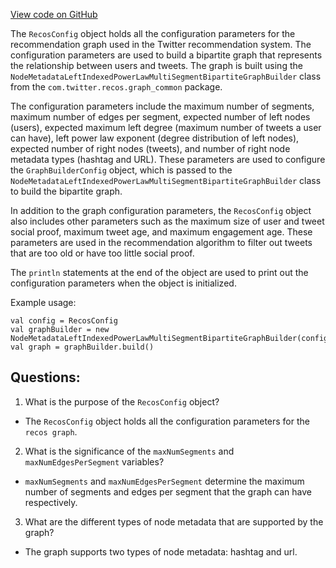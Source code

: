 [View code on GitHub](https://github.com/misbahsy/the-algorithm/src/scala/com/twitter/recos/user_tweet_entity_graph/RecosConfig.scala)

The `RecosConfig` object holds all the configuration parameters for the recommendation graph used in the Twitter recommendation system. The configuration parameters are used to build a bipartite graph that represents the relationship between users and tweets. The graph is built using the `NodeMetadataLeftIndexedPowerLawMultiSegmentBipartiteGraphBuilder` class from the `com.twitter.recos.graph_common` package.

The configuration parameters include the maximum number of segments, maximum number of edges per segment, expected number of left nodes (users), expected maximum left degree (maximum number of tweets a user can have), left power law exponent (degree distribution of left nodes), expected number of right nodes (tweets), and number of right node metadata types (hashtag and URL). These parameters are used to configure the `GraphBuilderConfig` object, which is passed to the `NodeMetadataLeftIndexedPowerLawMultiSegmentBipartiteGraphBuilder` class to build the bipartite graph.

In addition to the graph configuration parameters, the `RecosConfig` object also includes other parameters such as the maximum size of user and tweet social proof, maximum tweet age, and maximum engagement age. These parameters are used in the recommendation algorithm to filter out tweets that are too old or have too little social proof.

The `println` statements at the end of the object are used to print out the configuration parameters when the object is initialized.

Example usage:
```
val config = RecosConfig
val graphBuilder = new NodeMetadataLeftIndexedPowerLawMultiSegmentBipartiteGraphBuilder(config.graphBuilderConfig)
val graph = graphBuilder.build()
```
## Questions: 
 1. What is the purpose of the `RecosConfig` object?
- The `RecosConfig` object holds all the configuration parameters for the `recos graph`.

2. What is the significance of the `maxNumSegments` and `maxNumEdgesPerSegment` variables?
- `maxNumSegments` and `maxNumEdgesPerSegment` determine the maximum number of segments and edges per segment that the graph can have respectively.

3. What are the different types of node metadata that are supported by the graph?
- The graph supports two types of node metadata: hashtag and url.